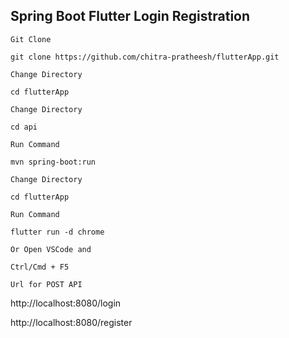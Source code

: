 ## Spring Boot Flutter Login Registration


`Git Clone`
```
git clone https://github.com/chitra-pratheesh/flutterApp.git
```
`Change Directory`
```
cd flutterApp
```

`Change Directory`
```
cd api
```
`Run Command`
```
mvn spring-boot:run
```

`Change Directory`
```
cd flutterApp
```

`Run Command`
```
flutter run -d chrome 
```

`Or Open VSCode and`
```
Ctrl/Cmd + F5
```



`Url for POST API`

http://localhost:8080/login

http://localhost:8080/register




